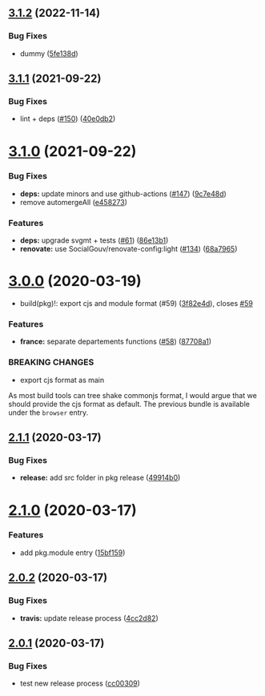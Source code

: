 ## [3.1.2](https://github.com/SocialGouv/react-departements/compare/v3.1.1...v3.1.2) (2022-11-14)


### Bug Fixes

* dummy ([5fe138d](https://github.com/SocialGouv/react-departements/commit/5fe138d585039f34df8d21456dc79b76c0169a61))

## [3.1.1](https://github.com/SocialGouv/react-departements/compare/v3.1.0...v3.1.1) (2021-09-22)


### Bug Fixes

* lint + deps ([#150](https://github.com/SocialGouv/react-departements/issues/150)) ([40e0db2](https://github.com/SocialGouv/react-departements/commit/40e0db20ca8b3bcdf1349c3f11387115188ac535))

# [3.1.0](https://github.com/SocialGouv/react-departements/compare/v3.0.0...v3.1.0) (2021-09-22)


### Bug Fixes

* **deps:** update minors and use github-actions ([#147](https://github.com/SocialGouv/react-departements/issues/147)) ([9c7e48d](https://github.com/SocialGouv/react-departements/commit/9c7e48de470066001d774996b7b66f231629df14))
* remove automergeAll ([e458273](https://github.com/SocialGouv/react-departements/commit/e4582739992cac80b9c4654d5c33bea77e5910bf))


### Features

* **deps:** upgrade svgmt + tests ([#61](https://github.com/SocialGouv/react-departements/issues/61)) ([86e13b1](https://github.com/SocialGouv/react-departements/commit/86e13b1494dc41c82ade9a4e0185fd808acb0f3d))
* **renovate:** use SocialGouv/renovate-config:light ([#134](https://github.com/SocialGouv/react-departements/issues/134)) ([68a7965](https://github.com/SocialGouv/react-departements/commit/68a7965a1597438701b7bfef2491acd91478b2e6))

# [3.0.0](https://github.com/SocialGouv/react-departements/compare/v2.1.1...v3.0.0) (2020-03-19)


* build(pkg)!: export cjs and module format (#59) ([3f82e4d](https://github.com/SocialGouv/react-departements/commit/3f82e4d9199aaaccf6e3c3b94539004a1d04bb6e)), closes [#59](https://github.com/SocialGouv/react-departements/issues/59)


### Features

* **france:** separate departements functions ([#58](https://github.com/SocialGouv/react-departements/issues/58)) ([87708a1](https://github.com/SocialGouv/react-departements/commit/87708a1e9a9637459471fbc228cccf7d3fa1e0aa))


### BREAKING CHANGES

* export cjs format as main

As most build tools can tree shake commonjs format, I would argue that we should provide the cjs format as default.
The previous bundle is available under the `browser` entry.

## [2.1.1](https://github.com/SocialGouv/react-departements/compare/v2.1.0...v2.1.1) (2020-03-17)


### Bug Fixes

* **release:** add src folder in pkg release ([49914b0](https://github.com/SocialGouv/react-departements/commit/49914b026851c7382b6dc46f297bc969f48645bc))

# [2.1.0](https://github.com/SocialGouv/react-departements/compare/v2.0.2...v2.1.0) (2020-03-17)


### Features

* add pkg.module entry ([15bf159](https://github.com/SocialGouv/react-departements/commit/15bf15913f858c90477c4b283fbd67c507a6bf06))

## [2.0.2](https://github.com/SocialGouv/react-departements/compare/v2.0.1...v2.0.2) (2020-03-17)


### Bug Fixes

* **travis:** update release process ([4cc2d82](https://github.com/SocialGouv/react-departements/commit/4cc2d82839f52c5362bb428bf75b629d58752ce9))

## [2.0.1](https://github.com/SocialGouv/react-departements/compare/v2.0.0...v2.0.1) (2020-03-17)


### Bug Fixes

* test new release process ([cc00309](https://github.com/SocialGouv/react-departements/commit/cc00309ade2d9a8013d1e35cf69b8bc19d3c2281))
